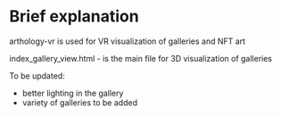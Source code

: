 # Brief explanation

arthology-vr is used for VR visualization of galleries and NFT art

index_gallery_view.html - is the main file for 3D visualization of galleries

To be updated:
- better lighting in the gallery
- variety of galleries to be added

